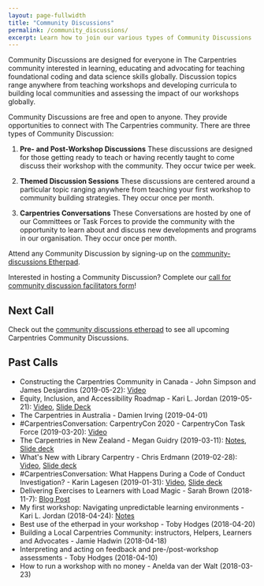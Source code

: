```yaml
---
layout: page-fullwidth
title: "Community Discussions"
permalink: /community_discussions/
excerpt: Learn how to join our various types of Community Discussions
---
```


Community Discussions are designed for everyone in The Carpentries community interested in learning, educating and advocating for teaching foundational coding and data science skills globally. Discussion topics range anywhere from teaching workshops and developing curricula to building local communities and assessing the impact of our workshops globally.

Community Discussions are free and open to anyone. They provide opportunities to connect with The Carpentries community. There are three types of Community Discussion:

1. __Pre- and Post-Workshop Discussions__ These discussions are designed for those getting ready to teach or having recently taught to come discuss their workshop with the community. They occur twice per week.

2. __Themed Discussion Sessions__ These discussions are centered around a particular topic ranging anywhere from teaching your first workshop to community building strategies. They occur once per month.

3.	__Carpentries Conversations__ These Conversations are hosted by one of our Committees or Task Forces to provide the community with the opportunity to learn about and discuss new developments and programs in our organisation. They occur once per month.

Attend any Community Discussion by signing-up on the [community-discussions Etherpad](https://pad.carpentries.org/community-discussions).

Interested in hosting a Community Discussion? Complete our [call for community discussion facilitators form](https://goo.gl/forms/STUEN15QWrlPlhm92)!

## Next Call
Check out the [community discussions etherpad](https://pad.carpentries.org/community-discussions) to see all upcoming Carpentries Community Discussions.   
 
## Past Calls
* Constructing the Carpentries Community in Canada - John Simpson and James Desjardins (2019-05-22): [Video](https://www.youtube.com/watch?v=CVzkwAFYTz8)
* Equity, Inclusion, and Accessibility Roadmap - Kari L. Jordan (2019-05-21): [Video](https://www.youtube.com/watch?v=npJcMKUKVwc), [Slide Deck](https://docs.google.com/presentation/d/1zzRVatAVhxJ4eVWqAezsUCVNbQHWGlBRzsPfCUM-pl8/edit?usp=sharing)
* The Carpentries in Australia - Damien Irving (2019-04-01)
* #CarpentriesConversation: CarpentryCon 2020 - CarpentryCon Task Force (2019-03-20): [Video](https://www.youtube.com/watch?v=pGsnqPTf6yA)
* The Carpentries in New Zealand - Megan Guidry (2019-03-11): [Notes](https://docs.google.com/document/d/1W1DhgBoOSdPCa17SWcALiP1Zxg4VNAj_KHe2-trKZpk/edit?ts=5c92adb2#heading=h.d7c6siica7vj), [Slide deck](https://docs.google.com/presentation/d/1XauUAIBS4bJQcxLaguKz7FUbcbyh1EuQxzCZ1Egop4k/edit?ts=5c92acfc#slide=id.g3b8317a2f2_1_29) 
* What's New with Library Carpentry - Chris Erdmann (2019-02-28): [Video](https://youtu.be/lR0MbC95lgg), [Slide deck](https://docs.google.com/presentation/d/1bseEc15qeIflOEHm_7-Z2kd2EHRTllyMMugGd-m68D8/edit#slide=id.p) 
* #CarpentriesConversation: What Happens During a Code of Conduct Investigation? - Karin Lagesen (2019-01-31): [Video](https://www.youtube.com/watch?v=7t1L8tN-Ygk), [Slide deck](https://docs.google.com/presentation/d/10eLnpfiIjkyZUd9yYlHJAqP_HeQcLJ07L_XAKRzVKiE/edit#slide=id.g3b8317a2f2_1_66)    
* Delivering Exercises to Learners with Load Magic - Sarah Brown (2018-11-7): [Blog Post](https://carpentries.org/blog/2018/11/delivering-exercises/)      
* My first workshop: Navigating unpredictable learning environments - Kari L. Jordan (2018-04-24): [Notes](https://docs.google.com/document/d/1dxzZ74PC0RA5NQTSuUivBh-518X1im0nsB0ykvLozJM/edit?usp=sharing)      
* Best use of the etherpad in your workshop - Toby Hodges (2018-04-20)      
* Building a Local Carpentries Community: instructors, Helpers, Learners and Advocates - Jamie Hadwin (2018-04-18)      
* Interpreting and acting on feedback and pre-/post-workshop assessments - Toby Hodges (2018-04-10)      
* How to run a workshop with no money - Anelda van der Walt (2018-03-23)    
